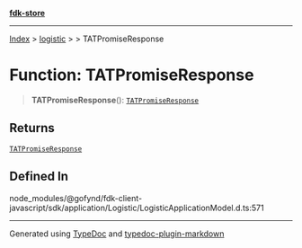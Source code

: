 [**fdk-store**](../../../README.md)
***

[Index](../../../API.md) > [logistic](../../README.md) > [<internal>](../README.md) > TATPromiseResponse

# Function: TATPromiseResponse

> **TATPromiseResponse**(): [`TATPromiseResponse`](../type-aliases/type-alias.TATPromiseResponse.md)

## Returns

[`TATPromiseResponse`](../type-aliases/type-alias.TATPromiseResponse.md)

## Defined In

node\_modules/@gofynd/fdk-client-javascript/sdk/application/Logistic/LogisticApplicationModel.d.ts:571

***
Generated using [TypeDoc](https://typedoc.org/) and [typedoc-plugin-markdown](https://www.npmjs.com/package/typedoc-plugin-markdown)
